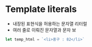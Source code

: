 # Template literals

+ 내장된 표현식을 허용하는 문자열 리터럴
+ 여러 줄로 이뤄진 문자열과 문자 보

```javascript
let temp_html = `<li>중구 : 82</li>`
```

